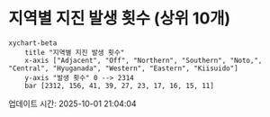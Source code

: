 # 지역별 지진 발생 횟수 (상위 10개)

```mermaid
xychart-beta
    title "지역별 지진 발생 횟수"
    x-axis ["Adjacent", "Off", "Northern", "Southern", "Noto,", "Central", "Hyuganada", "Western", "Eastern", "Kiisuido"]
    y-axis "발생 횟수" 0 --> 2314
    bar [2312, 156, 41, 39, 27, 23, 17, 16, 15, 11]
```

업데이트 시간: 2025-10-01 21:04:04
